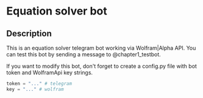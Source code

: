 # Equation solver bot

## Description

This is an equation solver telegram bot working via Wolfram|Alpha API. You can test this bot by sending a message to @chapter1_testbot. 

If you want to modify this bot, don't forget to create a config.py file with bot token and WolframApi key strings.

```python
token = "..." # telegram
key = "..."	# wolfram
```